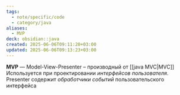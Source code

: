 ```yaml
---
tags:
  - note/specific/code
  - category/java
aliases:
  - MVP
deck: obsidian::java
created: 2025-06-06T09:11:20+03:00
updated: 2025-06-06T09:13:23+03:00
---
```


**MVP**
—
Model-View-Presenter – производный от [[java MVC|MVC]]
Используется при проектировании *интерфейсов пользователя*.
Presenter содержит *обработчики событий* пользовательского интерфейса
